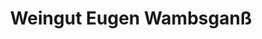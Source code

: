 ---
title: "Weingut Eugen Wambsganß"
url: /landau-in-der-pfalz/weingut-eugen-wambsganss/
shop: Spirituosen
---